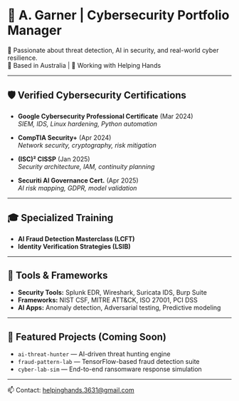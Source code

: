 # 👋 A. Garner | Cybersecurity Portfolio Manager

🎯 Passionate about threat detection, AI in security, and real-world cyber resilience.  
📍 Based in Australia | 💼 Working with Helping Hands

---

## 🛡️ Verified Cybersecurity Certifications

- **Google Cybersecurity Professional Certificate** (Mar 2024)  
  _SIEM, IDS, Linux hardening, Python automation_

- **CompTIA Security+** (Apr 2024)  
  _Network security, cryptography, risk mitigation_

- **(ISC)² CISSP** (Jan 2025)  
  _Security architecture, IAM, continuity planning_

- **Securiti AI Governance Cert.** (Apr 2025)  
  _AI risk mapping, GDPR, model validation_

---

## 🎓 Specialized Training

- **AI Fraud Detection Masterclass (LCFT)**  
- **Identity Verification Strategies (LSIB)**  

---

## 🧰 Tools & Frameworks

- **Security Tools:** Splunk EDR, Wireshark, Suricata IDS, Burp Suite  
- **Frameworks:** NIST CSF, MITRE ATT&CK, ISO 27001, PCI DSS  
- **AI Apps:** Anomaly detection, Adversarial testing, Predictive modeling  

---

## 📂 Featured Projects (Coming Soon)

- `ai-threat-hunter` — AI-driven threat hunting engine  
- `fraud-pattern-lab` — TensorFlow-based fraud detection suite  
- `cyber-lab-sim` — End-to-end ransomware response simulation  

---

📫 Contact: [helpinghands.3631@gmail.com](mailto:helpinghands.3631@gmail.com)
